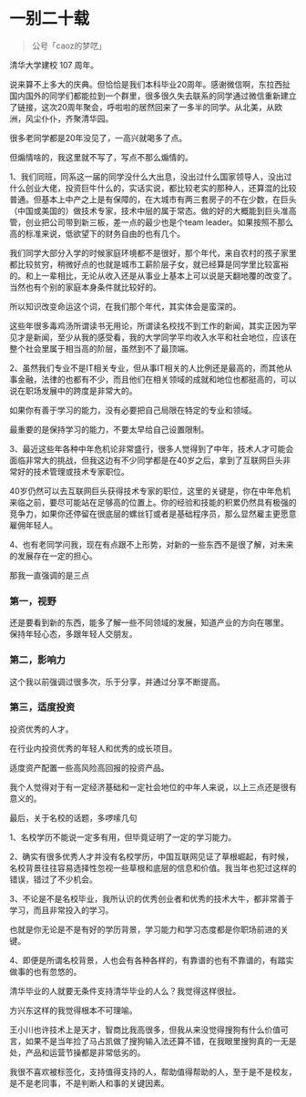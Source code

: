 # 一别二十载
> 公号「caoz的梦呓」

清华大学建校 107 周年。

说来算不上多大的庆典。但恰恰是我们本科毕业20周年。感谢微信啊，东拉西扯国内国外的同学们都能拉到一个群里，很多很久失去联系的同学通过微信重新建立了链接，这次20周年聚会，呼啦啦的居然回来了一多半的同学。从北美，从欧洲，风尘仆仆，齐聚清华园。

很多老同学都是20年没见了，一高兴就喝多了点。

但煽情啥的，我这里就不写了，写点不那么煽情的。

1、我们同班，同系这一届的同学没什么大出息，没出过什么国家领导人，没出过什么创业大佬，投资巨牛什么的，实话实说，都比较老实的那种人，还算混的比较普通。但基本上中产之上是有保障的，在大城市有两三套房子的不在少数，在巨头（中国或美国的）做技术专家，技术中层的属于常态。做的好的大概能到巨头准高管，创业把公司带到新三板，差一点的最少也是个team leader。如果按照不那么高的标准来说，低欲望下的财务自由的也有几个。

我们同学大部分入学的时候家庭环境都不是很好，那个年代，来自农村的孩子家里都比较贫穷，稍微好点的也就是城市工薪阶层子女，就已经算是同学里比较富裕的。和上一辈相比，无论从收入还是从事业上基本上可以说是天翻地覆的改变了。当然也有个别的家庭本身条件就比较好的。

所以知识改变命运这个词，在我们那个年代，其实体会是蛮深的。

这些年很多毒鸡汤所谓读书无用论，所谓读名校找不到工作的新闻，其实正因为罕见才是新闻，至少从我的感受看，我的大学同学平均收入水平和社会地位，应该在整个社会里属于相当高的阶层，虽然到不了最顶端。

2、虽然我们专业不是IT相关专业，但从事IT相关的人比例还是最高的，而其他从事金融，法律的也都有不少，而且他们在相关领域的成就和地位也都挺高的，可以说在职场发展中的跨度是非常大的。

如果你有善于学习的能力，没有必要把自己局限在特定的专业和领域。

最重要的是保持学习的能力，不要太早给自己设置限制。

3、最近这些年各种中年危机论非常盛行，很多人觉得到了中年，技术人才可能会面临非常大的挑战，但我这边有不少同学都是在40岁之后，拿到了互联网巨头非常好的技术管理或技术专家职位。

40岁仍然可以去互联网巨头获得技术专家的职位，这里的关键是，你在中年危机来临之前，要尽可能站在足够高的位置上。你的经验和技能的积累仍然具有极强的竞争力，如果你还停留在很底层的螺丝钉或者是基础程序员，那么显然雇主更愿意雇佣年轻人。

4、也有老同学问我，现在有点跟不上形势，对新的一些东西不是很了解，对未来的发展存在一定的担心。

那我一直强调的是三点

### 第一，视野
还是要看到新的东西，能多了解一些不同领域的发展，知道产业的方向在哪里。
保持年轻心态，多跟年轻人交朋友。

### 第二，影响力
这个我以前强调过很多次，乐于分享，并通过分享不断提高。

### 第三，适度投资
投资优秀的人才。

在行业内投资优秀的年轻人和优秀的成长项目。

适度资产配置一些高风险高回报的投资产品。

我个人觉得对于有一定经济基础和一定社会地位的中年人来说，以上三点还是很有意义的。

最后，关于名校的话题，多啰嗦几句

1、名校学历不能说一定多有用，但毕竟证明了一定的学习能力。

2、确实有很多优秀人才并没有名校学历，中国互联网见证了草根崛起，有时候，名校背景往往容易选择性忽视一些草根和底层的信息和价值。我当年也犯过这样的错误，错过了不少机会。

3、不论是不是名校毕业，我所认识的优秀创业者和优秀的技术大牛，都非常善于学习，而且非常投入的学习。

也就是你无论是不是有好的学历背景，学习能力和学习态度都是你职场前进的关键。

4、即便是所谓名校背景，人也会有各种各样的，有靠谱的也有不靠谱的，有踏实做事的也有忽悠的。

清华毕业的人就要无条件支持清华毕业的人么？我觉得这样很扯。

方兴东这样的我觉得根本不可理喻。

王小川也许技术上是天才，智商比我高很多，但我从来没觉得搜狗有什么价值可言，如果不是当年捡了马占凯做了搜狗输入法还算不错，在我眼里搜狗真的一无是处，产品和运营节操都是非常低劣的。

我很不喜欢被标签化，支持值得支持的人，帮助值得帮助的人，至于是不是校友，是不是老同事，不是判断人和事的关键因素。